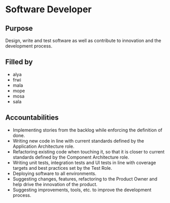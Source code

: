 # Software Developer

## Purpose

Design, write and test software as well as contribute to innovation and the development process.

## Filled by

- alya
- frwi
- mala
- mope
- mosa
- sala

## Accountabilities

- Implementing stories from the backlog while enforcing the definition of done.
- Writing new code in line with current standards defined by the Application Architecture role.
- Refactoring existing code when touching it, so that it is closer to current standards defined by the Component Architecture role.
- Writing unit tests, integration tests and UI tests in line with coverage targets and best practices set by the Test Role.
- Deploying software to all environments.
- Suggesting changes, features, refactoring to the Product Owner and help drive the innovation of the product.
- Suggesting improvements, tools, etc. to improve the development process.
